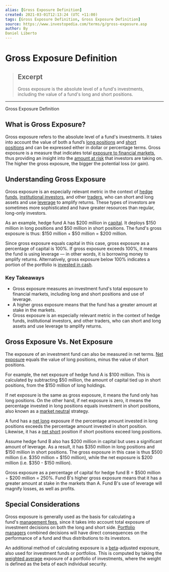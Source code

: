 ```yaml
---
alias: [Gross Exposure Definition]
created: 2021-03-01T12:13:24 (UTC +11:00)
tags: [Gross Exposure Definition, Gross Exposure Definition]
source: https://www.investopedia.com/terms/g/gross-exposure.asp
author: By
Daniel Liberto
---
```


# Gross Exposure Definition

> ## Excerpt
> Gross exposure is the absolute level of a fund's investments, including the value of a fund's long and short positions.

---

Gross Exposure Definition
## What is Gross Exposure?

Gross exposure refers to the absolute level of a fund's investments. It takes into account the value of both a fund’s [long positions](https://www.investopedia.com/terms/l/long.asp) and [short positions](https://www.investopedia.com/terms/s/short.asp) and can be expressed either in dollar or percentage terms. Gross exposure is a measure that indicates total [exposure to financial markets](https://www.investopedia.com/terms/m/marketexposure.asp), thus providing an insight into the [amount at risk](https://www.investopedia.com/terms/a/amount-at-risk.asp) that investors are taking on. The higher the gross exposure, the bigger the potential loss (or gain).

## Understanding Gross Exposure

Gross exposure is an especially relevant metric in the context of [hedge funds](https://www.investopedia.com/terms/h/hedgefund.asp), [institutional investors](https://www.investopedia.com/terms/i/institutionalinvestor.asp), and other [traders](https://www.investopedia.com/terms/t/trader.asp), who can short and long assets and use [leverage](https://www.investopedia.com/terms/l/leverage.asp) to amplify returns. These types of investors are sometimes more sophisticated and have greater resources than regular, long-only investors.

As an example, hedge fund A has $200 million in [capital](https://www.investopedia.com/terms/c/capital.asp). It deploys $150 million in long positions and $50 million in short positions. The fund's gross exposure is thus: $150 million + $50 million = $200 million.

Since gross exposure equals capital in this case, gross exposure as a percentage of capital is 100%. If gross exposure exceeds 100%, it means the fund is using leverage — in other words, it is borrowing money to amplify returns. Alternatively, gross exposure below 100% indicates a portion of the portfolio is [invested in cash](https://www.investopedia.com/terms/c/cashinvestment.asp).

### Key Takeaways

-   Gross exposure measures an investment fund's total exposure to financial markets, including long and short positions and use of leverage.
-   A higher gross exposure means that the fund has a greater amount at stake in the markets.
-   Gross exposure is an especially relevant metric in the context of hedge funds, institutional investors, and other traders, who can short and long assets and use leverage to amplify returns.

## Gross Exposure Vs. Net Exposure

The exposure of an investment fund can also be measured in net terms. [Net exposure](https://www.investopedia.com/terms/n/net-exposure.asp) equals the value of long positions, minus the value of short positions. 

For example, the net exposure of hedge fund A is $100 million. This is calculated by subtracting $50 million, the amount of capital tied up in short positions, from the $150 million of long holdings.

If net exposure is the same as gross exposure, it means the fund only has long positions. On the other hand, if net exposure is zero, it means the percentage invested in long positions equals investment in short positions, also known as a [market neutral](https://www.investopedia.com/terms/m/marketneutral.asp) strategy.

A fund has a [net long](https://www.investopedia.com/terms/n/netlong.asp) exposure if the percentage amount invested in long positions exceeds the percentage amount invested in short position. Likewise, it has a [net short](https://www.investopedia.com/terms/n/netshort.asp) position if short positions exceed long positions.

Assume hedge fund B also has $200 million in capital but uses a significant amount of leverage. As a result, it has $350 million in long positions and $150 million in short positions. The gross exposure in this case is thus $500 million (i.e. $350 million + $150 million), while the net exposure is $200 million (i.e. $350 - $150 million).

Gross exposure as a percentage of capital for hedge fund B = $500 million ÷ $200 million = 250%. Fund B's higher gross exposure means that it has a greater amount at stake in the markets than A. Fund B's use of leverage will magnify losses, as well as profits.

## Special Considerations

Gross exposure is generally used as the basis for calculating a fund's [management fees](https://www.investopedia.com/terms/m/managementfee.asp), since it takes into account total exposure of investment decisions on both the long and short side. [Portfolio managers](https://www.investopedia.com/terms/p/portfoliomanager.asp) combined decisions will have direct consequences on the performance of a fund and thus distributions to its investors.

An additional method of calculating exposure is a [beta](https://www.investopedia.com/terms/b/beta.asp)\-adjusted exposure, also used for investment funds or portfolios. This is computed by taking the [weighted average](https://www.investopedia.com/terms/w/weightedaverage.asp) exposure of a portfolio of investments, where the weight is defined as the beta of each individual security.
